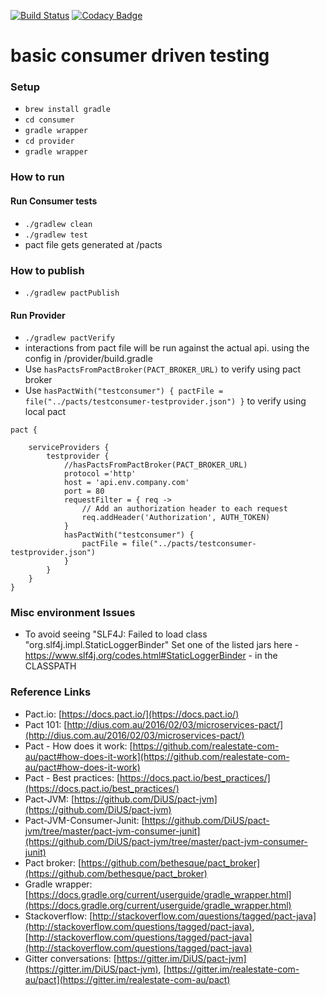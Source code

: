 [![Build Status](https://travis-ci.org/shashidesai/pactdemo.svg?branch=master)](https://travis-ci.org/shashidesai/pactdemo)   [![Codacy Badge](https://api.codacy.com/project/badge/Grade/405861391a36425db5bf409834476488)](https://www.codacy.com/app/shashidhar.desai/pactdemo?utm_source=github.com&amp;utm_medium=referral&amp;utm_content=shashidesai/pactdemo&amp;utm_campaign=Badge_Grade)

# basic consumer driven testing 

### Setup
* `brew install gradle`
* `cd consumer`
* `gradle wrapper` 
* `cd provider`
* `gradle wrapper`

### How to run
#### Run Consumer tests 
* `./gradlew clean`
* `./gradlew test`
* pact file gets generated at /pacts

### How to publish
* `./gradlew pactPublish`

#### Run Provider
* `./gradlew pactVerify`
* interactions from pact file will be run against the actual api.
using the config in /provider/build.gradle
* Use `hasPactsFromPactBroker(PACT_BROKER_URL)` to verify using pact broker
* Use `hasPactWith("testconsumer") {
                pactFile = file("../pacts/testconsumer-testprovider.json")
            }` to verify using local pact
```
pact {

    serviceProviders {
        testprovider {
            //hasPactsFromPactBroker(PACT_BROKER_URL)
            protocol ='http'
            host = 'api.env.company.com'
            port = 80
            requestFilter = { req ->
                // Add an authorization header to each request
                req.addHeader('Authorization', AUTH_TOKEN)
            }
            hasPactWith("testconsumer") {
                pactFile = file("../pacts/testconsumer-testprovider.json")
            }
        }
    }
}

```

### Misc environment Issues
* To avoid seeing "SLF4J: Failed to load class "org.slf4j.impl.StaticLoggerBinder"
Set one of the listed jars here - https://www.slf4j.org/codes.html#StaticLoggerBinder - in the CLASSPATH


### Reference Links
* Pact.io: [https://docs.pact.io/](https://docs.pact.io/)
* Pact 101: [http://dius.com.au/2016/02/03/microservices-pact/](http://dius.com.au/2016/02/03/microservices-pact/)
* Pact - How does it work: [https://github.com/realestate-com-au/pact#how-does-it-work](https://github.com/realestate-com-au/pact#how-does-it-work)
* Pact - Best practices: [https://docs.pact.io/best_practices/](https://docs.pact.io/best_practices/) 
* Pact-JVM: [https://github.com/DiUS/pact-jvm](https://github.com/DiUS/pact-jvm)
* Pact-JVM-Consumer-Junit: [https://github.com/DiUS/pact-jvm/tree/master/pact-jvm-consumer-junit](https://github.com/DiUS/pact-jvm/tree/master/pact-jvm-consumer-junit)
* Pact broker: [https://github.com/bethesque/pact_broker](https://github.com/bethesque/pact_broker)
* Gradle wrapper: [https://docs.gradle.org/current/userguide/gradle_wrapper.html](https://docs.gradle.org/current/userguide/gradle_wrapper.html)
* Stackoverflow: [http://stackoverflow.com/questions/tagged/pact-java](http://stackoverflow.com/questions/tagged/pact-java), [http://stackoverflow.com/questions/tagged/pact-java](http://stackoverflow.com/questions/tagged/pact-java)
* Gitter conversations: [https://gitter.im/DiUS/pact-jvm](https://gitter.im/DiUS/pact-jvm), [https://gitter.im/realestate-com-au/pact](https://gitter.im/realestate-com-au/pact)

